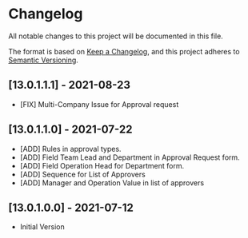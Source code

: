 # Changelog

All notable changes to this project will be documented in this file.

The format is based on [Keep a Changelog](https://keepachangelog.com/en/1.0.0/),
and this project adheres to [Semantic Versioning](https://semver.org/spec/v2.0.0.html).

## [13.0.1.1.1] - 2021-08-23

- [FIX] Multi-Company Issue for Approval request

## [13.0.1.1.0] - 2021-07-22

- [ADD] Rules in approval types.
- [ADD] Field Team Lead and Department in Approval Request form.
- [ADD] Field Operation Head for Department form.
- [ADD] Sequence for List of Approvers
- [ADD] Manager and Operation Value in list of approvers

## [13.0.1.0.0] - 2021-07-12

- Initial Version
